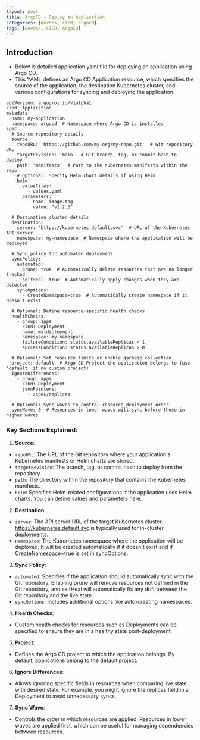 ```yaml
---
layout: post
title: ArgoCD - Deploy an Application
categories: [devops, cicd, argocd]
tags: [DevOps, CICD, ArgoCD]
---
```


## Introduction
-  Below is detailed application.yaml file for deploying an application using Argo CD. 
- This YAML defines an Argo CD Application resource, which specifies the source of the application, the destination Kubernetes cluster, and various configurations for syncing and deploying the application.

```
apiVersion: argoproj.io/v1alpha1
kind: Application
metadata:
  name: my-application
  namespace: argocd  # Namespace where Argo CD is installed
spec:
  # Source repository details
  source:
    repoURL: 'https://github.com/my-org/my-repo.git'  # Git repository URL
    targetRevision: 'main'  # Git branch, tag, or commit hash to deploy
    path: 'manifests'  # Path to the Kubernetes manifests within the repo
    # Optional: Specify Helm chart details if using Helm
    helm:
      valueFiles:
        - values.yaml
      parameters:
        - name: image.tag
          value: "v1.2.3"

  # Destination cluster details
  destination:
    server: 'https://kubernetes.default.svc'  # URL of the Kubernetes API server
    namespace: my-namespace  # Namespace where the application will be deployed

  # Sync policy for automated deployment
  syncPolicy:
    automated:
      prune: true  # Automatically delete resources that are no longer tracked
      selfHeal: true  # Automatically apply changes when they are detected
    syncOptions:
      - CreateNamespace=true  # Automatically create namespace if it doesn't exist

  # Optional: Define resource-specific health checks
  healthChecks:
    - group: apps
      kind: Deployment
      name: my-deployment
      namespace: my-namespace
      failureCondition: status.availableReplicas < 1
      successCondition: status.availableReplicas > 0

  # Optional: Set resource limits or enable garbage collection
  project: default  # Argo CD Project the application belongs to (use 'default' if no custom project)
  ignoreDifferences:
    - group: apps
      kind: Deployment
      jsonPointers:
        - /spec/replicas

  # Optional: Sync waves to control resource deployment order
  syncWave: 0  # Resources in lower waves will sync before those in higher waves
```

### Key Sections Explained:

1. **Source**:
- `repoURL`: The URL of the Git repository where your application's Kubernetes manifests or Helm charts are stored.
- `targetRevision`: The branch, tag, or commit hash to deploy from the repository.
- `path`: The directory within the repository that contains the Kubernetes manifests.
- `helm`: Specifies Helm-related configurations if the application uses Helm charts. You can define values and parameters here.

2. **Destination**:
- `server`: The API server URL of the target Kubernetes cluster. https://kubernetes.default.svc is typically used for in-cluster deployments.
- `namespace`: The Kubernetes namespace where the application will be deployed. It will be created automatically if it doesn't exist and if CreateNamespace=true is set in syncOptions.

3. **Sync Policy**:
- `automated`: Specifies if the application should automatically sync with the Git repository. Enabling prune will remove resources not defined in the Git repository, and selfHeal will automatically fix any drift between the Git repository and the live state.
- `syncOptions`: Includes additional options like auto-creating namespaces.

4. **Health Checks**:
- Custom health checks for resources such as Deployments can be specified to ensure they are in a healthy state post-deployment.

5. **Project**:
- Defines the Argo CD project to which the application belongs. By default, applications belong to the default project.

6. **Ignore Differences**:
- Allows ignoring specific fields in resources when comparing live state with desired state. For example, you might ignore the replicas field in a Deployment to avoid unnecessary syncs.

7. **Sync Wave**:
- Controls the order in which resources are applied. Resources in lower waves are applied first, which can be useful for managing dependencies between resources.